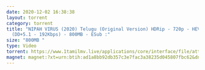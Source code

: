 ```yaml
---
date: 2020-12-02 16:38:38
layout: torrent
category: torrent
title: "NIPAH VIRUS (2020) Telugu (Original Version) HDRip - 720p - HEVC -
  (DD+5.1 - 192Kbps) - 800MB - ESub :"
size: "800MB "
type: Video
torrent: https://www.1tamilmv.live/applications/core/interface/file/attachment.php?id=69499
magnet: magnet:?xt=urn:btih:ad1a8bb92db357c3e7fac3a38235d045807fbc62&dn=www.1TamilMV.live%20-%20NIPAH%20VIRUS%20(2020)%20Telugu%20(Org%20Vers)%20HDRip%20-%20720p%20-%20HEVC%20-%20(DD%2b5.1%20-%20192Kbps)%20-%20800MB%20-%20ESub.mkv&tr=udp%3a%2f%2fp4p.arenabg.com%3a1337%2fannounce&tr=http%3a%2f%2fpow7.com%3a80%2fannounce&tr=udp%3a%2f%2ftracker.tiny-vps.com%3a6969%2fannounce&tr=http%3a%2f%2ftracker2.itzmx.com%3a6961%2fannounce&tr=udp%3a%2f%2f151.80.120.114%3a2710%2fannounce&tr=udp%3a%2f%2f9.rarbg.com%3a2790%2fannounce&tr=udp%3a%2f%2f9.rarbg.to%3a2740%2fannounce&tr=udp%3a%2f%2fopen.stealth.si%3a80%2fannounce&tr=udp%3a%2f%2ftracker.leechers-paradise.org%3a6969%2fannounce&tr=udp%3a%2f%2ftracker.opentrackr.org%3a1337%2fannounce&tr=http%3a%2f%2ft.nyaatracker.com%3a80%2fannounce
---
```

